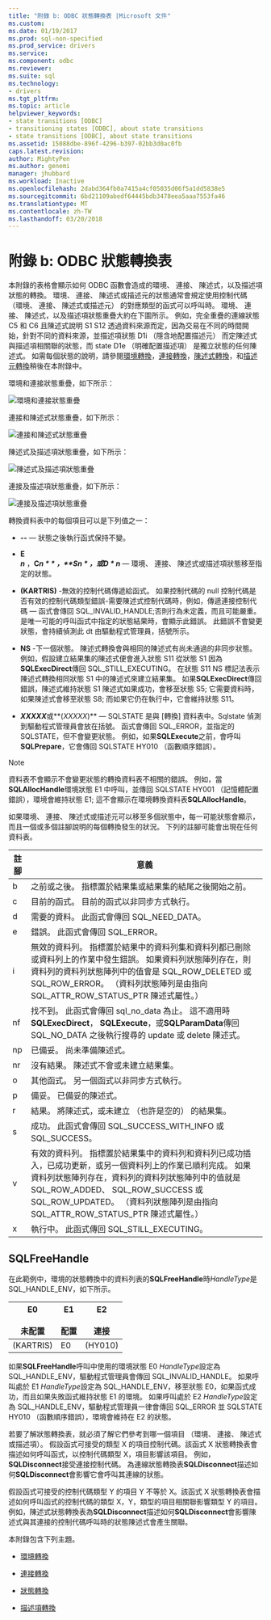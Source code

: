 ```yaml
---
title: "附錄 b: ODBC 狀態轉換表 |Microsoft 文件"
ms.custom: 
ms.date: 01/19/2017
ms.prod: sql-non-specified
ms.prod_service: drivers
ms.service: 
ms.component: odbc
ms.reviewer: 
ms.suite: sql
ms.technology:
- drivers
ms.tgt_pltfrm: 
ms.topic: article
helpviewer_keywords:
- state transitions [ODBC]
- transitioning states [ODBC], about state transitions
- state transitions [ODBC], about state transitions
ms.assetid: 15088dbe-896f-4296-b397-02bb3d0ac0fb
caps.latest.revision: 
author: MightyPen
ms.author: genemi
manager: jhubbard
ms.workload: Inactive
ms.openlocfilehash: 2dabd364fb0a7415a4cf05035d06f5a1dd5838e5
ms.sourcegitcommit: 6bd21109abedf64445bdb3478eea5aaa7553fa46
ms.translationtype: MT
ms.contentlocale: zh-TW
ms.lasthandoff: 03/20/2018
---
```

# <a name="appendix-b-odbc-state-transition-tables"></a>附錄 b: ODBC 狀態轉換表
本附錄的表格會顯示如何 ODBC 函數會造成的環境、 連接、 陳述式，以及描述項狀態的轉換。 環境、 連接、 陳述式或描述元的狀態通常會規定使用控制代碼 （環境、 連接、 陳述式或描述元） 的對應類型的函式可以呼叫時。 環境、 連接、 陳述式，以及描述項狀態重疊大約在下圖所示。 例如，完全重疊的連線狀態 C5 和 C6 且陳述式說明 S1 S12 透過資料來源而定，因為交易在不同的時間開始，針對不同的資料來源，並描述項狀態 D1i （隱含地配置描述元） 而定陳述式與描述項相關聯的狀態，而 state D1e （明確配置描述項） 是獨立狀態的任何陳述式。 如需每個狀態的說明，請參閱[環境轉換](../../../odbc/reference/appendixes/environment-transitions.md)，[連接轉換](../../../odbc/reference/appendixes/connection-transitions.md)，[陳述式轉換](../../../odbc/reference/appendixes/statement-transitions.md)，和[描述元轉換](../../../odbc/reference/appendixes/descriptor-transitions.md)稍後在本附錄中。  
  
 環境和連接狀態重疊，如下所示：  
  
 ![環境和連接狀態重疊](../../../odbc/reference/appendixes/media/app01.gif "app01")  
  
 連接和陳述式狀態重疊，如下所示：  
  
 ![連接和陳述式狀態重疊](../../../odbc/reference/appendixes/media/app02.gif "app02")  
  
 陳述式及描述項狀態重疊，如下所示：  
  
 ![陳述式及描述項狀態重疊](../../../odbc/reference/appendixes/media/app03.gif "app03")  
  
 連接及描述項狀態重疊，如下所示：  
  
 ![連接及描述項狀態重疊](../../../odbc/reference/appendixes/media/app04.gif "app04")  
  
 轉換資料表中的每個項目可以是下列值之一：  
  
-   **--** — 狀態之後執行函式保持不變。  
  
-   **E**  
     ***n*** ，**C*n * * *，**S*n * **，或**D * n***  — 環境、 連接、 陳述式或描述項狀態移至指定的狀態。  
  
-   **(KARTRIS)** -無效的控制代碼傳遞給函式。 如果控制代碼的 null 控制代碼是否有效的控制代碼類型錯誤-需要陳述式控制代碼時，例如，傳遞連接控制代碼 — 函式會傳回 SQL_INVALID_HANDLE;否則行為未定義，而且可能嚴重。 是唯一可能的呼叫函式中指定的狀態結果時，會顯示此錯誤。 此錯誤不會變更狀態，會持續偵測此 dt 由驅動程式管理員，括號所示。  
  
-   **NS** -下一個狀態。 陳述式轉換會與相同的陳述式有尚未通過的非同步狀態。 例如，假設建立結果集的陳述式便會進入狀態 S11 從狀態 S1 因為**SQLExecDirect**傳回 SQL_STILL_EXECUTING。 在狀態 S11 NS 標記法表示陳述式轉換相同狀態 S1 中的陳述式來建立結果集。 如果**SQLExecDirect**傳回錯誤，陳述式維持狀態 S1 陳述式如果成功，會移至狀態 S5; 它需要資料時，如果陳述式會移至狀態 S8; 而如果它仍在執行中，它會維持狀態 S11。  
  
-   ***XXXXX***或**(*XXXXX*)** — SQLSTATE 是與 [轉換] 資料表中。Sqlstate 偵測到驅動程式管理員會放在括號。 函式會傳回 SQL_ERROR，並指定的 SQLSTATE，但不會變更狀態。 例如，如果**SQLExecute**之前，會呼叫**SQLPrepare**，它會傳回 SQLSTATE HY010 （函數順序錯誤）。  
  
> [!NOTE]  
>  資料表不會顯示不會變更狀態的轉換資料表不相關的錯誤。 例如，當**SQLAllocHandle**環境狀態 E1 中呼叫，並傳回 SQLSTATE HY001 （記憶體配置錯誤），環境會維持狀態 E1; 這不會顯示在環境轉換資料表**SQLAllocHandle**。  
  
 如果環境、 連接、 陳述式或描述元可以移至多個狀態中，每一可能狀態會顯示，而且一個或多個註腳說明的每個轉換發生的狀況。 下列的註腳可能會出現在任何資料表。  
  
|註腳|意義|  
|--------------|-------------|  
|b|之前或之後。 指標置於結果集或結果集的結尾之後開始之前。|  
|c|目前的函式。 目前的函式以非同步方式執行。|  
|d|需要的資料。 此函式會傳回 SQL_NEED_DATA。|  
|e|錯誤。 此函式會傳回 SQL_ERROR。|  
|i|無效的資料列。 指標置於結果中的資料列集和資料列都已刪除或資料列上的作業中發生錯誤。 如果資料列狀態陣列存在，則資料列的資料列狀態陣列中的值會是 SQL_ROW_DELETED 或 SQL_ROW_ERROR。 （資料列狀態陣列是由指向 SQL_ATTR_ROW_STATUS_PTR 陳述式屬性。）|  
|nf|找不到。 此函式會傳回 sql_no_data 為止。 這不適用時**SQLExecDirect**， **SQLExecute**，或**SQLParamData**傳回 SQL_NO_DATA 之後執行搜尋的 update 或 delete 陳述式。|  
|np|已備妥。 尚未準備陳述式。|  
|nr|沒有結果。 陳述式不會或未建立結果集。|  
|o|其他函式。 另一個函式以非同步方式執行。|  
|p|備妥。 已備妥的陳述式。|  
|r|結果。 將陳述式，或未建立 （也許是空的） 的結果集。|  
|s|成功。 此函式會傳回 SQL_SUCCESS_WITH_INFO 或 SQL_SUCCESS。|  
|v|有效的資料列。 指標置於結果集中的資料列和資料列已成功插入，已成功更新，或另一個資料列上的作業已順利完成。 如果資料列狀態陣列存在，資料列的資料列狀態陣列中的值就是 SQL_ROW_ADDED、 SQL_ROW_SUCCESS 或 SQL_ROW_UPDATED。 （資料列狀態陣列是由指向 SQL_ATTR_ROW_STATUS_PTR 陳述式屬性。）|  
|x|執行中。 此函式傳回 SQL_STILL_EXECUTING。|  
  
## <a name="sqlfreehandle"></a>SQLFreeHandle  
 在此範例中，環境的狀態轉換中的資料列表的**SQLFreeHandle**時*HandleType*是 SQL_HANDLE_ENV，如下所示。  
  
|E0<br /><br /> 未配置|E1<br /><br /> 配置|E2<br /><br /> 連接|  
|------------------------|----------------------|-----------------------|  
|(KARTRIS)|E0|(HY010)|  
  
 如果**SQLFreeHandle**呼叫中使用的環境狀態 E0 *HandleType*設定為 SQL_HANDLE_ENV，驅動程式管理員會傳回 SQL_INVALID_HANDLE。 如果呼叫處於 E1 *HandleType*設定為 SQL_HANDLE_ENV，移至狀態 E0，如果函式成功，而且如果失敗函式維持狀態 E1 的環境。 如果呼叫處於 E2 *HandleType*設定為 SQL_HANDLE_ENV，驅動程式管理員一律會傳回 SQL_ERROR 並 SQLSTATE HY010 （函數順序錯誤），環境會維持在 E2 的狀態。  
  
 若要了解狀態轉換表，就必須了解它們參考到哪一個項目 （環境、 連接、 陳述式或描述項）。 假設函式可接受的類型 X 的項目控制代碼。該函式 X 狀態轉換表會描述如何呼叫函式，以控制代碼類型 X，項目影響該項目。 例如， **SQLDisconnect**接受連接控制代碼。 為連線狀態轉換表**SQLDisconnect**描述如何**SQLDisconnect**會影響它會呼叫其連線的狀態。  
  
 假設函式可接受的控制代碼類型 Y 的項目 Y 不等於 X。該函式 X 狀態轉換表會描述如何呼叫函式的控制代碼的類型 X，Y，類型的項目相關聯影響類型 Y 的項目。例如，陳述式狀態轉換表為**SQLDisconnect**描述如何**SQLDisconnect**會影響陳述式與其連接的控制代碼呼叫時的狀態陳述式會產生關聯。  
  
 本附錄包含下列主題。  
  
-   [環境轉換](../../../odbc/reference/appendixes/environment-transitions.md)  
  
-   [連接轉換](../../../odbc/reference/appendixes/connection-transitions.md)  
  
-   [狀態轉換](../../../odbc/reference/appendixes/statement-transitions.md)  
  
-   [描述項轉換](../../../odbc/reference/appendixes/descriptor-transitions.md)
